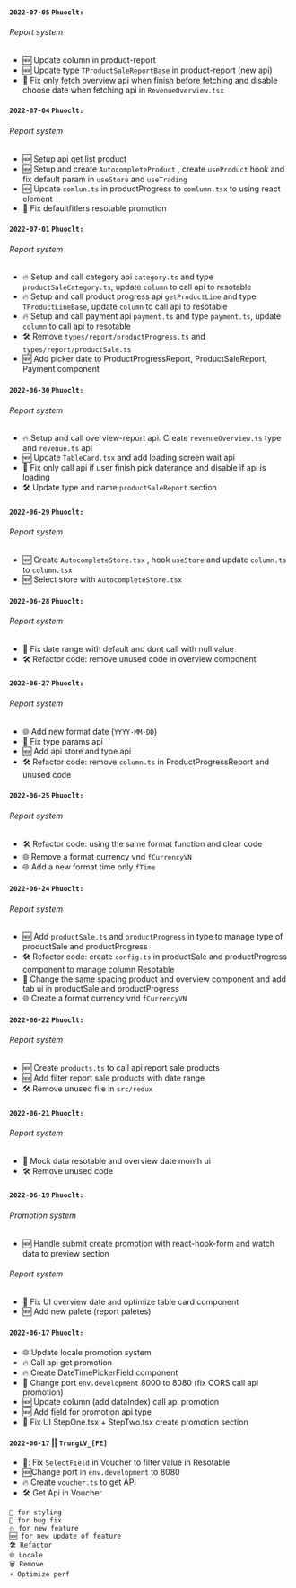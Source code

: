 
#### `2022-07-05` `Phuoclt:`

###### Report system

- 🆕 Update column in product-report
- 🆕 Update type `TProductSaleReportBase` in product-report (new api)
- 🐞 Fix only fetch overview api when finish before fetching and disable choose date when fetching api in `RevenueOverview.tsx`
#### `2022-07-04` `Phuoclt:`

###### Report system

- 🆕 Setup api get list product
- 🆕 Setup and create `AutocompleteProduct` , create `useProduct` hook and fix default param in `useStore` and `useTrading`
- 🆕 Update `comlun.ts` in productProgress to `comlumn.tsx` to using react element
- 🐞 Fix defaultfitlers resotable promotion
#### `2022-07-01` `Phuoclt:`

###### Report system

- 🔥 Setup and call category api `category.ts` and type `productSaleCategory.ts`, update `column` to call api to resotable
- 🔥 Setup and call product progress api `getProductLine` and type `TProductLineBase`, update `column` to call api to resotable
- 🔥 Setup and call payment api `payment.ts` and type `payment.ts`, update `column` to call api to resotable
- 🛠 Remove `types/report/productProgress.ts` and `types/report/productSale.ts`
- 🆕 Add picker date to ProductProgressReport, ProductSaleReport, Payment component

#### `2022-06-30` `Phuoclt:`

###### Report system

- 🔥 Setup and call overview-report api. Create `revenueOverview.ts` type and `revenue.ts` api
- 🆕 Update `TableCard.tsx` and add loading screen wait api
- 🐞 Fix only call api if user finish pick daterange and disable if api is loading
- 🛠 Update type and name `productSaleReport` section

#### `2022-06-29` `Phuoclt:`

###### Report system

- 🆕 Create `AutocompleteStore.tsx` , hook `useStore` and update `column.ts` to `column.tsx`
- 🆕 Select store with `AutocompleteStore.tsx`

#### `2022-06-28` `Phuoclt:`

###### Report system

- 🐞 Fix date range with default and dont call with null value
- 🛠 Refactor code: remove unused code in overview component

#### `2022-06-27` `Phuoclt:`

###### Report system

- 🌐 Add new format date (`YYYY-MM-DD`)
- 🐞 Fix type params api
- 🆕 Add api store and type api
- 🛠 Refactor code: remove `column.ts` in ProductProgressReport and unused code

#### `2022-06-25` `Phuoclt:`

###### Report system

- 🛠 Refactor code: using the same format function and clear code
- 🌐 Remove a format currency vnd `fCurrencyVN`
- 🌐 Add a new format time only `fTime`

#### `2022-06-24` `Phuoclt:`

###### Report system

- 🆕 Add `productSale.ts` and `productProgress` in type to manage type of productSale and productProgress
- 🛠 Refactor code: create `config.ts` in productSale and productProgress component to manage column Resotable
- 💄 Change the same spacing product and overview component and add tab ui in productSale and productProgress
- 🌐 Create a format currency vnd `fCurrencyVN`

#### `2022-06-22` `Phuoclt:`

###### Report system

- 🆕 Create `products.ts` to call api report sale products
- 🆕 Add filter report sale products with date range
- 🛠 Remove unused file in `src/redux`

#### `2022-06-21` `Phuoclt:`

###### Report system

- 💄 Mock data resotable and overview date month ui
- 🛠 Remove unused code

#### `2022-06-19` `Phuoclt:`

###### Promotion system

- 🆕 Handle submit create promotion with react-hook-form and watch data to preview section

###### Report system

- 💄 Fix UI overview date and optimize table card component
- 🆕 Add new palete (report paletes)

#### `2022-06-17` `Phuoclt:`

- 🌐 Update locale promotion system
- 🔥 Call api get promotion
- 🔥 Create DateTimePickerField component
- 🐞 Change port `env.development` 8000 to 8080 (fix CORS call api promotion)
- 🆕 Update column (add dataIndex) call api promotion
- 🆕 Add field for promotion api type
- 💄 Fix UI StepOne.tsx + StepTwo.tsx create promotion section

#### `2022-06-17` || `TrungLV_[FE]`

- 🐞: Fix `SelectField` in Voucher to filter value in Resotable
- 🆕Change port in `env.development` to 8080
- 🔥 Create `voucher.ts` to get API
- 🛠 Get Api in Voucher

```
💄 for styling
🐞 for bug fix
🔥 for new feature
🆕 for new update of feature
🛠 Refactor
🌐 Locale
🗑 Remove
⚡️ Optimize perf
```
